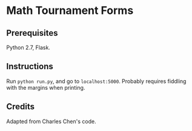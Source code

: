 # Math Tournament Forms

## Prerequisites

Python 2.7, Flask.

## Instructions

Run `python run.py`, and go to `localhost:5000`. Probably requires fiddling with the margins when printing.

## Credits

Adapted from Charles Chen's code.
